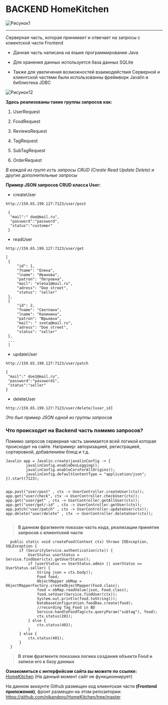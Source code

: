 # BACKEND HomeKitchen

![Рисунок1](https://user-images.githubusercontent.com/49100874/107142618-8a1c0f80-695a-11eb-925b-4e93afa1177f.png)


---

Серверная часть, которая принимает и отвечает на запросы с клиентской части Frontend
  
   + Данная часть написана на языке программирование Java 
   
   + Для хранения данных используется база данных SQLite
  
   + Также для увеличения возможностей взаимодействия Серверной и клиентской частями были использованны фреймворк Javalin и библиотека JDBC
   
   ![Рисунок12](https://user-images.githubusercontent.com/49100874/107142962-75407b80-695c-11eb-96cc-3caa4b970a00.png)

  
**Здесь реализованы такие группы запросов как:**
  
  1. UserRequest
    
  2. FoodRequest 
  
  3. ReviewsRequest
  
  4. TagRequest
  
  5. SubTagRequest
  
  6. OrderRequest
  
  _В каждой из групп есть запросы CRUD (Create Read Update Delete) и другие дополнительные запросы_
  
 **Пример JSON запросов CRUD класса User:**
  
  * createUser
  
  ` http://159.65.199.127:7123/user/post `
  
  ```
   {
    "mail":" doe@mail.ru",
    "password":"password",
    "status":"customer"
   }
   ```
   
   * readUser
  
  ` http://159.65.199.127:7123/user/get `
  
   ```
   [
    {
        "id": 1,
        "fname": "Елена",
        "lname": "Иванова",
        "patron": "Петровна",
        "mail": "elena1@mail.ru",
        "adress": "Doe street",
        "status": "seller"
    },
    {
        "id": 2,
        "fname": "Светлана",
        "lname": "Калинина",
        "patron": "Юрьевна",
        "mail": " sveta@mail.ru",
        "adress": "Doe street",
        "status": "seller"
    },
    ...
    ]
   ```
   
   * updateUser
  
  ` http://159.65.199.127:7123/user/patch `
  
   ```
   {
    "mail":" doe1@mail.ru",
    "password":"password1",
    "status":"seller"
   }
   ```
   
   * deleteUser
  
  ` http://159.65.199.127:7123/user/delete/[user_id] `
  
  _Это был пример JSON одной из группы запросов_
  
  ### Что происходит на Backend часть помимо запросов? 
  
   Помимо запросов серверная часть занимается всей логикой которая происходит на сайте. 
   Например: авторизацией, регистрацией, сортировкой, добавлением блюд и т.д.
  
   ```
   Javalin app = Javalin.create(javalinConfig -> {
            javalinConfig.enableDevLogging();
            javalinConfig.enableCorsForAllOrigins();
            javalinConfig.defaultContentType = "application/json";
   }).start(7123);

        
 app.post("user/post" , ctx -> UserController.createUser(ctx));
 app.get("user/check", ctx -> UserController.checkUser(ctx));
 app.get("user/get" , ctx -> UserController.getAllUser(ctx));
 app.get("user/get/:id" , ctx -> UserController.getUser(ctx));
 app.patch("user/patch" , ctx -> UserController.updateUser(ctx));
 app.delete("user/delete" , ctx -> UserController.deleteUser(ctx));
    
 ``` 
  > **В данном фрагменте показан часть кода, реализации принятие запросов с клиентской части**
  
  ```
    public static void createFood(Context ctx) throws IOException, SQLException {
        if (SecurityService.authentication(ctx)) {
            UserStatus userStatus = Service.findUser(ctx).getUserStatus();
            if (userStatus == UserStatus.admin || userStatus == UserStatus.seller) {
                String json = ctx.body();
                Food food;
                ObjectMapper obMap = ObjectMapperFactory.createObjectMapper(Food.class);
                food = obMap.readValue(json, Food.class);
                food.setUser(Service.findUser(ctx));
                System.out.println(food.toString());
                DatabaseConfiguration.foodDao.create(food);
                //recording Tag_Food in BD
                Service.handleFoodTag(ctx.queryParam("subtag"), food);
                ctx.status(201);
            } else {
                ctx.status(403);
            }
        } else {
            ctx.status(401);
        }
    } 
  ```

  > **В этом фрагменте показана логика создания объекта Food  и записи его в базу данных**
  
  **Ознакомиться с интерфейсом сайта вы можете по ссылке:** [HomeKitchen](http://159.65.199.127/) (На данный момент сайт не функционнирует)
  
  На данном аккаунте Github размещен код клиентская части **(Frontend приложения)**, фронт размещен на этом репозитории: https://github.com/nikandpro/HomeKitchen/tree/master

